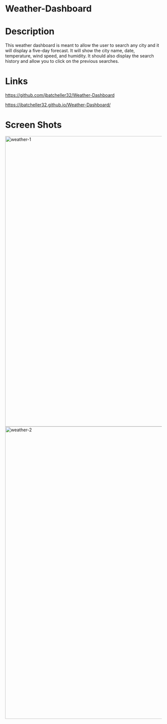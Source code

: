 # Weather-Dashboard

# Description

This weather dashboard is meant to allow the user to search any city and it will display a five-day forecast. It will show the city name, date, temperature, wind speed, and humidity. 
It should also display the search history and allow you to click on the previous searches. 

# Links 

https://github.com/jbatcheller32/Weather-Dashboard


https://jbatcheller32.github.io/Weather-Dashboard/

# Screen Shots



<img width="932" alt="weather-1" src="https://github.com/jbatcheller32/Weather-Dashboard/assets/110508090/94bf1edc-2ab8-448c-a298-c718df705300">

<img width="938" alt="weather-2" src="https://github.com/jbatcheller32/Weather-Dashboard/assets/110508090/5ccc1834-4596-4af0-bca9-1c39bfb7545d">



